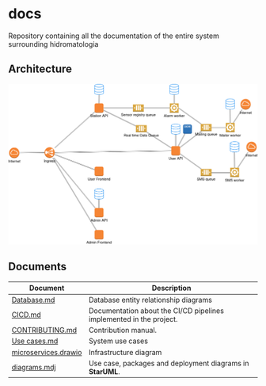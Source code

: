 # docs

Repository containing all the documentation of the entire system surrounding hidromatologia

## Architecture

![architecture](assets/architecture.png)

## Documents

| Document                                     | Description                                                  |
| -------------------------------------------- | ------------------------------------------------------------ |
| [Database.md](Database.md)                   | Database entity relationship diagrams                        |
| [CICD.md](CICD.md)                           | Documentation about the CI/CD pipelines implemented in the project. |
| [CONTRIBUTING.md](CONTRIBUTING.md)           | Contribution manual.                                         |
| [Use cases.md](Use%20cases.md)               | System use cases                                             |
| [microservices.drawio](microservices.drawio) | Infrastructure diagram                                       |
| [diagrams.mdj](diagrams.mdj)                 | Use case, packages and deployment diagrams in **StarUML**.   |

